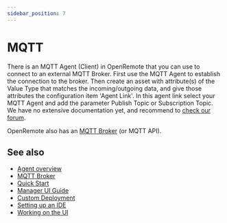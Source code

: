 ```yaml
---
sidebar_position: 7
---
```


# MQTT

There is an MQTT Agent (Client) in OpenRemote that you can use to connect to an external MQTT Broker. First use the MQTT Agent to establish the connection to the broker. Then create an asset with attribute(s) of the Value Type that matches the incoming/outgoing data, and give those attributes the configuration item 'Agent Link'. In this agent link select your MQTT Agent and add the parameter Publish Topic or Subscription Topic. 
We have no extensive documentation yet, and recommend to [check our forum](https://forum.openremote.io/t/mqtt-agents-publish-subscription/985). 

OpenRemote also has an [MQTT Broker](../manager-apis.md#mqtt-api-mqtt-broker) (or MQTT API).

## See also

- [Agent overview](overview.md)
- [MQTT Broker](../manager-apis.md#mqtt-api-mqtt-broker)
- [Quick Start](https://github.com/openremote/openremote/blob/master/README.md)
- [Manager UI Guide](../manager-ui/manager-ui.md)
- [Custom Deployment](../deploying/custom-deployment.md)
- [Setting up an IDE](../../developer-guide/setting-up-an-ide.md)
- [Working on the UI](../../developer-guide/working-on-ui-and-apps.md)
